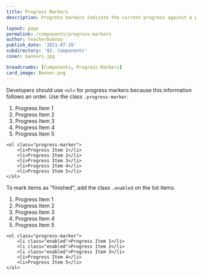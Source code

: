 ```yaml
---
title: Progress Markers
description: Progress markers indicate the current progress against a projected goal.

layout: page
permalink: /components/progress-markers
author: teacherbuknoy
publish_date: '2021-07-19'
subdirectory: '02. Components'
cover: banners.jpg

breadcrumbs: [Components, Progress Markers]
card_image: Banner.png
---
```


Developers should use `<ol>` for progress markers because this information follows an order. Use the class `.progress-marker`.

<article class="live-example">
    <div class="live-example__result">
        <ol class="progress-marker">
            <li>Progress Item 1</li>
            <li>Progress Item 2</li>
            <li>Progress Item 3</li>
            <li>Progress Item 4</li>
            <li>Progress Item 5</li>
        </ol>
    </div>
    <div class="live-example__code">
        <pre class="code-snippet" data-prog-lang="html"><code>&lt;ol class="progress-marker">
    &lt;li>Progress Item 1&lt;/li>
    &lt;li>Progress Item 2&lt;/li>
    &lt;li>Progress Item 3&lt;/li>
    &lt;li>Progress Item 4&lt;/li>
    &lt;li>Progress Item 5&lt;/li>
&lt;/ol></code></pre>
    </div>
</article>

To mark items as "finished", add the class `.enabled` on the list items.

<article class="live-example">
    <div class="live-example__result">
        <ol class="progress-marker">
            <li class="enabled">Progress Item 1</li>
            <li class="enabled">Progress Item 2</li>
            <li class="enabled">Progress Item 3</li>
            <li>Progress Item 4</li>
            <li>Progress Item 5</li>
        </ol>
    </div>
    <div class="live-example__code">
        <pre class="code-snippet" data-prog-lang="html"><code>&lt;ol class="progress-marker">
    &lt;li class="enabled">Progress Item 1&lt;/li>
    &lt;li class="enabled">Progress Item 2&lt;/li>
    &lt;li class="enabled">Progress Item 3&lt;/li>
    &lt;li>Progress Item 4&lt;/li>
    &lt;li>Progress Item 5&lt;/li>
&lt;/ol></code></pre>
    </div>
</article>